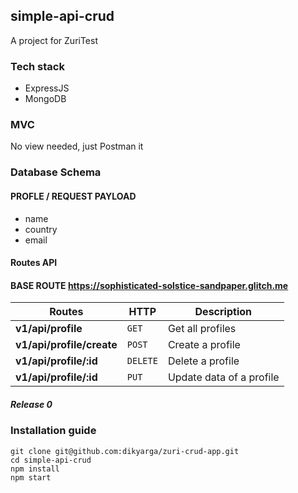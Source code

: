 ## simple-api-crud

A project for ZuriTest

### Tech stack
- ExpressJS
- MongoDB

### MVC
No view needed, just Postman it

### Database Schema

#### PROFLE / REQUEST PAYLOAD
- name
- country
- email

#### Routes API
#### BASE ROUTE https://sophisticated-solstice-sandpaper.glitch.me
Routes | HTTP | Description
--- | --- | ---
**v1/api/profile** | `GET` | Get all profiles
**v1/api/profile/create** | `POST` | Create a profile
**v1/api/profile/:id** | `DELETE` | Delete a profile
**v1/api/profile/:id** | `PUT` | Update data of a profile


##### Release 0

### Installation guide
```
git clone git@github.com:dikyarga/zuri-crud-app.git
cd simple-api-crud
npm install
npm start
```
